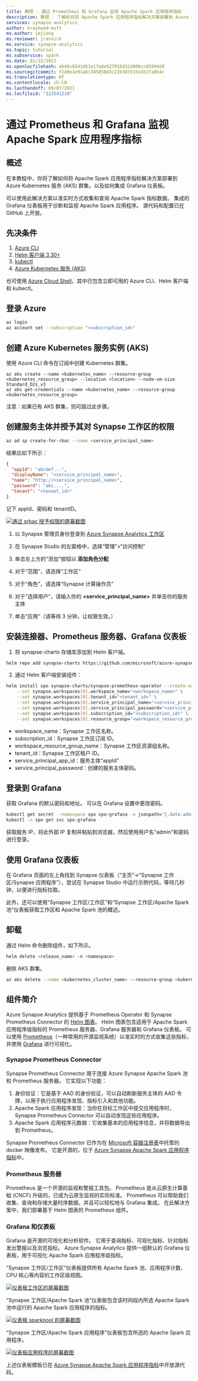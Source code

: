 ```yaml
---
title: 教程 - 通过 Prometheus 和 Grafana 监视 Apache Spark 应用程序指标
description: 教程 - 了解如何将 Apache Spark 应用程序指标解决方案部署到 Azure Kubernetes 服务 (AKS) 群集，以及如何集成 Grafana 仪表板。
services: synapse-analytics
author: hrasheed-msft
ms.author: jejiang
ms.reviewer: jrasnick
ms.service: synapse-analytics
ms.topic: tutorial
ms.subservice: spark
ms.date: 01/22/2021
ms.openlocfilehash: eb49c65d3d61e17a8e527016d32d80bcc85894d8
ms.sourcegitcommit: f2d0e1e91a6c345858d3c21b387b15e3b1fa8b4c
ms.translationtype: HT
ms.contentlocale: zh-CN
ms.lasthandoff: 09/07/2021
ms.locfileid: "123541218"
---
```

# <a name="monitor-apache-spark-applications-metrics-with-prometheus-and-grafana"></a>通过 Prometheus 和 Grafana 监视 Apache Spark 应用程序指标

## <a name="overview"></a>概述

在本教程中，你将了解如何将 Apache Spark 应用程序指标解决方案部署到 Azure Kubernetes 服务 (AKS) 群集，以及如何集成 Grafana 仪表板。

可以使用此解决方案以准实时方式收集和查询 Apache Spark 指标数据。 集成的 Grafana 仪表板用于诊断和监视 Apache Spark 应用程序。 源代码和配置已在 GitHub 上开放。

## <a name="prerequisites"></a>先决条件

1.  [Azure CLI](/cli/azure/install-azure-cli)
2.  [Helm 客户端 3.30+](https://github.com/helm/helm/releases)
3.  [kubectl](https://kubernetes.io/docs/tasks/tools/install-kubectl/)
4.  [Azure Kubernetes 服务 (AKS)](https://azure.microsoft.com/services/kubernetes-service/)

也可使用 [Azure Cloud Shell](https://shell.azure.com/)，其中已包含立即可用的 Azure CLI、Helm 客户端和 kubectl。

## <a name="log-in-to-azure"></a>登录 Azure

```bash
az login
az account set --subscription "<subscription_id>"
```

## <a name="create-an-azure-kubernetes-service-instance-aks"></a>创建 Azure Kubernetes 服务实例 (AKS)

使用 Azure CLI 命令在订阅中创建 Kubernetes 群集。

```
az aks create --name <kubernetes_name> --resource-group <kubernetes_resource_group> --location <location> --node-vm-size Standard_D2s_v3
az aks get-credentials --name <kubernetes_name> --resource-group <kubernetes_resource_group>
```

注意：如果已有 AKS 群集，则可跳过此步骤。

## <a name="create-a-service-principal-and-grant-permission-to-synapse-workspace"></a>创建服务主体并授予其对 Synapse 工作区的权限

```bash
az ad sp create-for-rbac --name <service_principal_name>
```

结果应如下所示：

```json
{
  "appId": "abcdef...",
  "displayName": "<service_principal_name>",
  "name": "http://<service_principal_name>",
  "password": "abc....",
  "tenant": "<tenant_id>"
}
```

记下 appId、密码和 tenantID。

[![通过 srbac 授予权限的屏幕截图](./media/monitor-azure-synapse-spark-application-level-metrics/screenshot-grant-permission-srbac-new.png)](./media/monitor-azure-synapse-spark-application-level-metrics/screenshot-grant-permission-srbac-new.png#lightbox)

1. 以 Synapse 管理员身份登录到 [Azure Synapse Analytics 工作区](https://web.azuresynapse.net/)

2. 在 Synapse Studio 的左窗格中，选择“管理”>“访问控制”

3. 单击左上方的“添加”按钮以 **添加角色分配**

4. 对于“范围”，请选择“工作区”

5. 对于“角色”，请选择“Synapse 计算操作员”

6. 对于“选择用户”，请输入你的 **<service_principal_name>** 并单击你的服务主体

7. 单击“应用”（请等待 3 分钟，让权限生效。）

## <a name="install-connector-prometheus-server-grafana-dashboard"></a>安装连接器、Prometheus 服务器、Grafana 仪表板

1. 将 synapse-charts 存储库添加到 Helm 客户端。

```bash
helm repo add synapse-charts https://github.com/microsoft/azure-synapse-spark-metrics/releases/download/helm-chart
```

2.  通过 Helm 客户端安装组件：

```bash
helm install spo synapse-charts/synapse-prometheus-operator --create-namespace --namespace spo \
    --set synapse.workspaces[0].workspace_name="<workspace_name>" \
    --set synapse.workspaces[0].tenant_id="<tenant_id>" \
    --set synapse.workspaces[0].service_principal_name="<service_principal_app_id>" \
    --set synapse.workspaces[0].service_principal_password="<service_principal_password>" \
    --set synapse.workspaces[0].subscription_id="<subscription_id>" \
    --set synapse.workspaces[0].resource_group="<workspace_resource_group_name>"
```

 - workspace_name：Synapse 工作区名称。
 - subscription_id：Synapse 工作区订阅 ID。
 - workspace_resource_group_name：Synapse 工作区资源组名称。
 - tenant_id：Synapse 工作区租户 ID。
 - service_principal_app_id：服务主体“appId”
 - service_principal_password：创建的服务主体密码。

## <a name="log-in-to-grafana"></a>登录到 Grafana

获取 Grafana 的默认密码和地址。 可以在 Grafana 设置中更改密码。

```bash
kubectl get secret --namespace spo spo-grafana -o jsonpath="{.data.admin-password}" | base64 --decode ; echo
kubectl -n spo get svc spo-grafana
```

获取服务 IP，将此外部 IP 复制并粘贴到浏览器，然后使用用户名“admin”和密码进行登录。

## <a name="use-grafana-dashboards"></a>使用 Grafana 仪表板

在 Grafana 页面的左上角找到 Synapse 仪表板（“主页”->“Synapse 工作区/Synapse 应用程序”），尝试在 Synapse Studio 中运行示例代码，等待几秒钟，以便进行指标拉取。

此外，还可以使用“Synapse 工作区/工作区”和“Synapse 工作区/Apache Spark 池”仪表板获取工作区和 Apache Spark 池的概述。

## <a name="uninstall"></a>卸载

通过 Helm 命令删除组件，如下所示。

```bash
helm delete <release_name> -n <namespace>
```

删除 AKS 群集。

```bash
az aks delete --name <kubernetes_cluster_name> --resource-group <kubernetes_cluster_rg>
```

## <a name="components-introduction"></a>组件简介

Azure Synapse Analytics 提供基于 Prometheus Operator 和 Synapse Prometheus Connector 的 [Helm 图表](https://github.com/microsoft/azure-synapse-spark-metrics/tree/main/helm)。 Helm 图表包含适用于 Apache Spark 应用程序级指标的 Prometheus 服务器、Grafana 服务器和 Grafana 仪表板。 可以使用 [Prometheus](https://prometheus.io/)（一种常用的开源监视系统）以准实时的方式收集这些指标，并使用 [Grafana](https://github.com/grafana/grafana) 进行可视化。

### <a name="synapse-prometheus-connector"></a>Synapse Prometheus Connector

Synapse Prometheus Connector 用于连接 Azure Synapse Apache Spark 池和 Prometheus 服务器。 它实现以下功能：

1.  身份验证：它是基于 AAD 的身份验证，可以自动刷新服务主体的 AAD 令牌，以用于执行应用程序发现、指标引入和其他功能。
2.  Apache Spark 应用程序发现：当你在目标工作区中提交应用程序时，Synapse Prometheus Connector 可以自动发现这些应用程序。
3.  Apache Spark 应用程序元数据：它收集基本的应用程序信息，并将数据导出到 Prometheus。

Synapse Prometheus Connector 已作为在 [Microsoft 容器注册表](https://github.com/microsoft/containerregistry)中托管的 docker 映像发布。 它是开源的，位于 [Azure Synapse Apache Spark 应用程序指标](https://github.com/microsoft/azure-synapse-spark-metrics)中。

### <a name="prometheus-server"></a>Prometheus 服务器

Prometheus 是一个开源的监视和警报工具包。 Prometheus 是从云原生计算基础 (CNCF) 升级的，已成为云原生监视的实际标准。 Prometheus 可以帮助我们收集、查询和存储大量时序数据，并且可以轻松地与 Grafana 集成。 在此解决方案中，我们部署基于 Helm 图表的 Prometheus 组件。

### <a name="grafana-and-dashboards"></a>Grafana 和仪表板

Grafana 是开源的可视化和分析软件。 它用于查询指标、可视化指标、针对指标发出警报以及浏览指标。 Azure Synapse Analytics 提供一组默认的 Grafana 仪表板，用于可视化 Apache Spark 应用程序级指标。

“Synapse 工作区/工作区”仪表板提供所有 Apache Spark 池、应用程序计数、CPU 核心等内容的工作区级视图。

[![仪表板工作区的屏幕截图](./media/monitor-azure-synapse-spark-application-level-metrics/screenshot-dashboard-workspace.png)](./media/monitor-azure-synapse-spark-application-level-metrics/screenshot-dashboard-workspace.png#lightbox)

“Synapse 工作区/Apache Spark 池”仪表板包含该时间段内所选 Apache Spark 池中运行的 Apache Spark 应用程序的指标。

[![仪表板 sparkpool 的屏幕截图](./media/monitor-azure-synapse-spark-application-level-metrics/screenshot-dashboard-sparkpool.png)](./media/monitor-azure-synapse-spark-application-level-metrics/screenshot-dashboard-sparkpool.png#lightbox)

“Synapse 工作区/Apache Spark 应用程序”仪表板包含所选的 Apache Spark 应用程序。

[![仪表板应用程序的屏幕截图](./media/monitor-azure-synapse-spark-application-level-metrics/screenshot-dashboard-application.png)](./media/monitor-azure-synapse-spark-application-level-metrics/screenshot-dashboard-application.png#lightbox)

上述仪表板模板已在 [Azure Synapse Apache Spark 应用程序指标](https://github.com/microsoft/azure-synapse-spark-metrics/tree/main/helm/synapse-prometheus-operator/grafana_dashboards)中开放源代码。